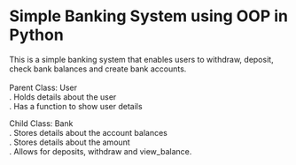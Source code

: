 # Simple Banking System using OOP in Python 

This is a simple banking system that enables users to withdraw, deposit, check bank balances and create bank accounts. 
</br>
</br>
Parent Class: User</br>
. Holds details about the user </br>
. Has a function to show user details </br>

Child Class: Bank</br>
. Stores details about the account balances </br>
. Stores details about the amount</br>
. Allows for deposits, withdraw and view_balance. </br>
